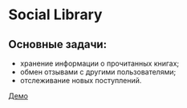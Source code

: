 Social Library
==============

Основные задачи:
----------------

- хранение информации о прочитанных книгах;
- обмен отзывами с другими пользователями;
- отслеживание новых поступлений.

[Демо](http://test.helene.com.ua/social_library/)